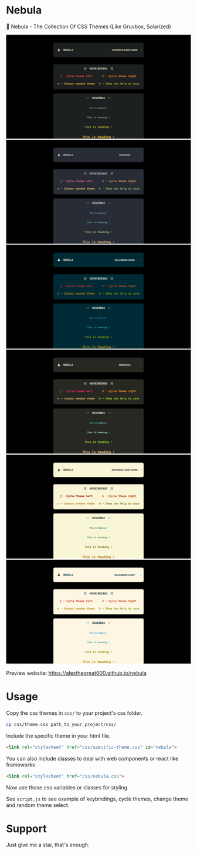 # Nebula

🚀 Nebula - The Collection Of CSS Themes (Like Gruvbox, Solarized)

![gruvbox-dark-hard](img/gruvbox-dark-hard.png "GRUVBOX DARK HARD")
![onedark](img/onedark.png "ONEDARK")
![solarized-dark](img/solarized-dark.png "SOLARIZED DARK")
![monokai](img/monokai.png "MONOKAI")
![gruvbox-light-hard](img/gruvbox-light-hard.png "GRUVBOX LIGHT HARD")
![solarized-light](img/solarized-light.png "SOLARIZED LIGHT")

Preview website: https://alexthegreat600.github.io/nebula

# Usage

Copy the css themes in `css/` to your project's css folder.

```bash
cp css/theme.css path_to_your_project/css/
```

Include the specific theme in your html file.

```html
<link rel="stylesheet" href="css/specific-theme.css" id="nebula">
```

You can also include classes to deal with web components or react like frameworks

```html
<link rel="stylesheet" href="css/nebula.css">
```

Now use those css variables or classes for styling.

See `script.js` to see example of keybindings, cycle themes, change theme and random theme select.

# Support

Just give me a star, that's enough.

